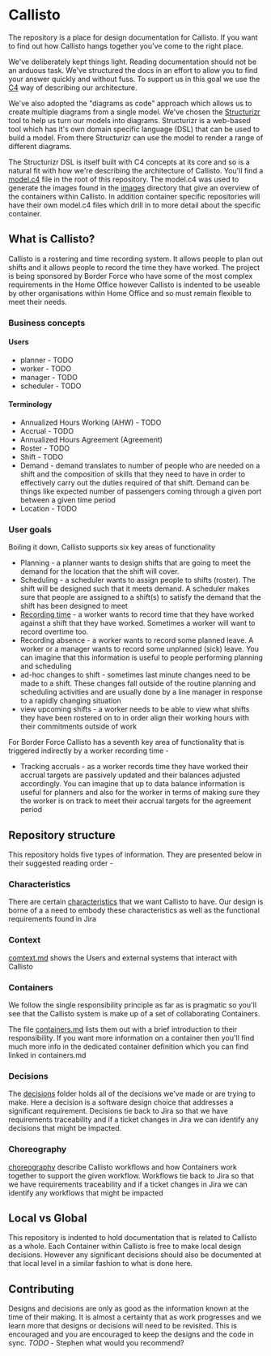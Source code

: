 # Callisto

The repository is a place for design documentation for Callisto. If you want to find out how Callisto hangs together you've come to the right place.

We've deliberately kept things light. Reading documentation should not be an arduous task. We've structured the docs in an effort to allow you to find your answer quickly and without fuss. To support us in this goal we use the [C4](https://c4model.com/) way of describing our architecture. 

We've also adopted the "diagrams as code" approach which allows us to create multiple diagrams from a single model. We've chosen the [Structurizr](https://structurizr.org/) tool to help us turn our models into diagrams. Structurizr is a web-based tool which has it's own domain specific language (DSL) that can be used to build a model. From there Structurizr can use the model to render a range of different diagrams. 

The Structurizr DSL is itself built with C4 concepts at its core and so is a natural fit with how we're describing the architecture of Callisto. You'll find a [model.c4](model.c4) file in the root of this repository. The model.c4 was used to generate the images found in the [images](images) directory that give an overview of the containers within Callisto. In addition container specific repositories will have their own model.c4 files which drill in to more detail about the specific container.


## What is Callisto?

Callisto is a rostering and time recording system. It allows people to plan out shifts and it allows people to record the time they have worked. The project is being sponsored by Border Force who have some of the most complex requirements in the Home Office however Callisto is indented to be useable by other organisations within Home Office and so must remain flexible to meet their needs.

### Business concepts

#### Users
* planner - TODO
* worker - TODO
* manager - TODO
* scheduler - TODO

#### Terminology
* Annualized Hours Working (AHW) - TODO
* Accrual - TODO
* Annualized Hours Agreement (Agreement)
* Roster - TODO
* Shift - TODO
* Demand - demand translates to number of people who are needed on a shift and the composition of skills that they need to have in order to effectively carry out the duties required of that shift. Demand can be things like expected number of passengers coming through a given port between a given time period
* Location - TODO

### User goals
Boiling it down, Callisto supports six key areas of functionality 

* Planning - a planner wants to design shifts that are going to meet the demand for the location that the shift will cover. 
* Scheduling - a scheduler wants to assign people to shifts (roster). The shift will be designed such that it meets demand. A scheduler makes sure that people are assigned to a shift(s) to satisfy the demand that the shift has been designed to meet
* [Recording time](./collaberations/record-time.md) - a worker wants to record time that they have worked against a shift that they have worked. Sometimes a worker will want to record overtime too.
* Recording absence - a worker wants to record some planned leave. A worker or a manager wants to record some unplanned (sick) leave. You can imagine that this information is useful to people performing planning and scheduling
* ad-hoc changes to shift - sometimes last minute changes need to be made to a shift. These changes fall outside of the routine planning and scheduling activities and are usually done by a line manager in response to a rapidly changing situation
* view upcoming shifts - a worker needs to be able to view what shifts they have been rostered on to in order align their working hours with their commitments outside of work

For Border Force Callisto has a seventh key area of functionality that is triggered indirectly by a worker recording time -

* Tracking accruals - as a worker records time they have worked their accrual targets are passively updated and their balances adjusted accordingly. You can imagine that up to data balance information is useful for planners and also for the worker in terms of making sure they the worker is on track to meet their accrual targets for the agreement period


## Repository structure

This repository holds five types of information. They are presented below in their suggested reading order - 

### Characteristics
There are certain [characteristics](characteristics.md) that we want Callisto to have. Our design is borne of a a need to embody these characteristics as well as the functional requirements found in Jira

### Context
[comtext.md](context.md) shows the Users and external systems that interact with Callisto

### Containers
We follow the single responsibility principle as far as is pragmatic so you'll see that the Callisto system is make up of a set of collaborating Containers. 

The file [containers.md](containers.md) lists them out with a brief introduction to their responsibility. If you want more information on a container then you'll find much more info in the dedicated container definition which you can find linked in containers.md

### Decisions
The [decisions](decisions/) folder holds all of the decisions we've made or are trying to make. Here a decision is a software design choice that addresses a significant requirement. Decisions tie back to Jira so that we have requirements traceability and if a ticket changes in Jira we can identify any decisions that might be impacted.

### Choreography
[choreography](/choreography/index.md) describe Callisto workflows and how Containers work together to support the given workflow. Workflows tie back to Jira so that we have requirements traceability and if a ticket changes in Jira we can identify any workflows that might be impacted

## Local vs Global
This repository is indented to hold documentation that is related to Callisto as a whole. Each Container within Callisto is free to make local design decisions. However any significant decisions should also be documented at that local level in a similar fashion to what is done here.

## Contributing
Designs and decisions are only as good as the information known at the time of their making. It is almost a certainty that as work progresses and we learn more that designs or decisions will need to be revisited. This is encouraged and you are encouraged to keep the designs and the code in sync.
*TODO* - Stephen what would you recommend?

